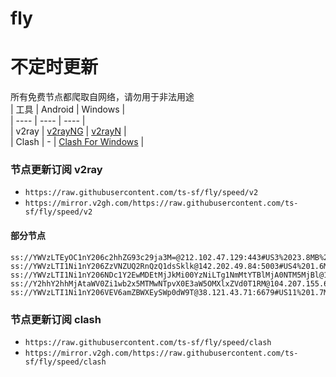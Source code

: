 # fly
# 不定时更新
所有免费节点都爬取自网络，请勿用于非法用途  
|  工具  | Android  | Windows  |  
|  ----  | ----   | ----  |  
| v2ray  | [v2rayNG](https://github.com/2dust/v2rayNG/releases) | [v2rayN](https://github.com/2dust/v2rayN/releases) |  
| Clash  | - | [Clash For Windows](https://github.com/2dust/clashN/releases) | 
  
### 节点更新订阅  v2ray
- `https://raw.githubusercontent.com/ts-sf/fly/speed/v2`  
- `https://mirror.v2gh.com/https://raw.githubusercontent.com/ts-sf/fly/speed/v2`  

#### 部分节点  
``` 
ss://YWVzLTEyOC1nY206c2hhZG93c29ja3M=@212.102.47.129:443#US3%2023.8MB%2Fs
ss://YWVzLTI1Ni1nY206ZzVNZUQ2RnQzQ1dsSklk@142.202.49.84:5003#US4%201.6MB%2Fs
ss://YWVzLTI1Ni1nY206NDc1Y2EwMDEtMjJkMi00YzNiLTg1NmMtYTBlMjA0NTM5MjBl@137.131.180.87:7703#%E6%9C%AA%E7%9F%A54%20957.7KB%2Fs
ss://Y2hhY2hhMjAtaWV0Zi1wb2x5MTMwNTpvX0E3aW5OMXlxZVd0T1RM@104.207.155.64:1633#US7%2024.8MB%2Fs
ss://YWVzLTI1Ni1nY206VEV6amZBWXEySWp0dW9T@38.121.43.71:6679#US11%201.7MB%2Fs
```
### 节点更新订阅  clash
- `https://raw.githubusercontent.com/ts-sf/fly/speed/clash`  
- `https://mirror.v2gh.com/https://raw.githubusercontent.com/ts-sf/fly/speed/clash`  


